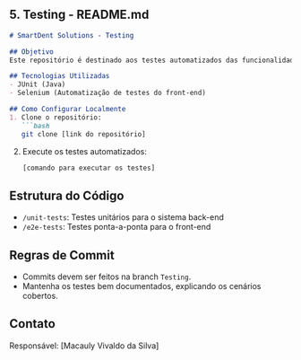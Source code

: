 ## 5. Testing - README.md

```markdown
# SmartDent Solutions - Testing

## Objetivo
Este repositório é destinado aos testes automatizados das funcionalidades do sistema SmartDent. Aqui serão criados e mantidos os testes para todas as partes do sistema.

## Tecnologias Utilizadas
- JUnit (Java)
- Selenium (Automatização de testes do front-end)

## Como Configurar Localmente
1. Clone o repositório:
   ```bash
   git clone [link do repositório]
   ```
2. Execute os testes automatizados:
   ```bash
   [comando para executar os testes]
   ```

## Estrutura do Código
- `/unit-tests`: Testes unitários para o sistema back-end
- `/e2e-tests`: Testes ponta-a-ponta para o front-end

## Regras de Commit
- Commits devem ser feitos na branch `Testing`.
- Mantenha os testes bem documentados, explicando os cenários cobertos.

## Contato
Responsável: [Macauly Vivaldo da Silva]
